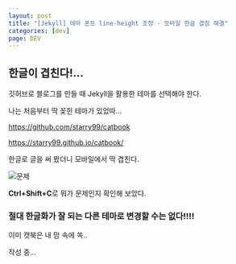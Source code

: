 ```yaml
---
layout: post
title: "[Jekyll] 테마 폰트 line-height 조정 - 모바일 한글 겹침 해결"
categories: [dev]
page: DEV
---
```


## 한글이 겹친다!...

깃허브로 블로그를 만들 때 Jekyll을 활용한 테마를 선택해야 한다.

나는 처음부터 딱 꽂힌 테마가 있었따...

https://github.com/starry99/catbook

https://starry99.github.io/catbook/

한글로 글을 써 봤더니 모바일에서 딱 겹친다.

![문제](https://user-images.githubusercontent.com/79977182/232377860-6f2c3b88-e000-4298-bf2c-bc1301c6576f.png)

**Ctrl+Shift+C**로 뭐가 문제인지 확인해 보았다.

### 절대 한글화가 잘 되는 다른 테마로 변경할 수는 없다!!!!

이미 캣북은 내 맘 속에 쏙..

작성 중...

